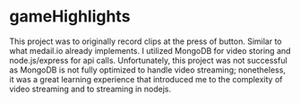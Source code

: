 # gameHighlights
This project was to originally record clips at the press of button. Similar to what medail.io already implements. I utilized MongoDB for video storing and node.js/express for api calls.
Unfortunately, this project was not successful as MongoDB is not fully optimized to handle video streaming; nonetheless, it was a great learning experience that introduced me to the complexity of video streaming and to streaming in nodejs.
